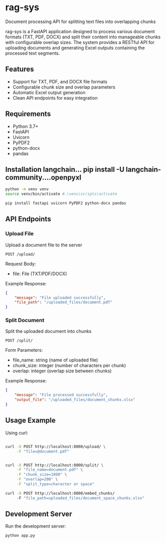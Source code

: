 # rag-sys
Document processing API for splitting text files into overlapping chunks

rag-sys is a FastAPI application designed to process various document formats (TXT, PDF, DOCX) and split their content into manageable chunks with configurable overlap sizes. The system provides a RESTful API for uploading documents and generating Excel outputs containing the processed text segments.

## Features
- Support for TXT, PDF, and DOCX file formats
- Configurable chunk size and overlap parameters
- Automatic Excel output generation
- Clean API endpoints for easy integration

## Requirements
- Python 3.7+
- FastAPI
- Uvicorn
- PyPDF2
- python-docx
- pandas

## Installation langchain... pip install -U langchain-community....openpyxl
```bash
python -m venv venv
source venv/bin/activate #.\venv\scripts\activate

pip install fastapi uvicorn PyPDF2 python-docx pandas 
```

## API Endpoints
### Upload File
Upload a document file to the server
```http
POST /upload/
```
Request Body:
- file: File (TXT/PDF/DOCX)

Example Response:
```json
{
    "message": "File uploaded successfully",
    "file_path": "/uploaded_files/document.pdf"
}
```

### Split Document
Split the uploaded document into chunks
```http
POST /split/
```
Form Parameters:
- file_name: string (name of uploaded file)
- chunk_size: integer (number of characters per chunk)
- overlap: integer (overlap size between chunks)

Example Response:
```json
{
    "message": "File processed successfully",
    "output_file": "/uploaded_files/document_chunks.xlsx"
}
```

## Usage Example
Using curl:
```bash

curl -X POST http://localhost:8000/upload/ \
     -F "file=@document.pdf"


curl -X POST http://localhost:8000/split/ \
     -F "file_name=document.pdf" \
     -F "chunk_size=1000" \
     -F "overlap=200" \
     -F "split_type=character or space"

curl -X POST http://localhost:8000/embed_chunks/ 
     -F "file_path=uploaded_files/document_space_chunks.xlsx"

```

## Development Server
Run the development server:
```bash
python app.py
```
